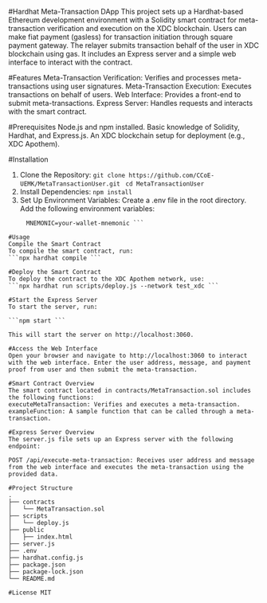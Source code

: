 #Hardhat Meta-Transaction DApp
This project sets up a Hardhat-based Ethereum development environment with a Solidity smart contract for 
meta-transaction verification and execution on the XDC blockchain. Users can make fiat payment (gasless) for transaction initiation through square payment gateway. The relayer submits transaction behalf of the user in XDC blockchain using gas. 
It includes an Express server and a simple web interface to interact with the contract.

#Features
Meta-Transaction Verification: Verifies and processes meta-transactions using user signatures.
Meta-Transaction Execution: Executes transactions on behalf of users.
Web Interface: Provides a front-end to submit meta-transactions.
Express Server: Handles requests and interacts with the smart contract.

#Prerequisites
Node.js and npm installed.
Basic knowledge of Solidity, Hardhat, and Express.js.
An XDC blockchain setup for deployment (e.g., XDC Apothem).

#Installation
1. Clone the Repository:
 ``` git clone https://github.com/CCoE-UEMK/MetaTransactionUser.git  ```
 ```cd MetaTransactionUser ```
2. Install Dependencies:
 ``` npm install ```
3. Set Up Environment Variables:
Create a .env file in the root directory.
Add the following environment variables:
 ```RPC_URL=https://earpc.apothem.network 
      MNEMONIC=your-wallet-mnemonic ```

#Usage
Compile the Smart Contract
To compile the smart contract, run:
 ```npx hardhat compile ```

#Deploy the Smart Contract
To deploy the contract to the XDC Apothem network, use:
 ```npx hardhat run scripts/deploy.js --network test_xdc ```

#Start the Express Server
To start the server, run:

 ```npm start ```
 
This will start the server on http://localhost:3060.

#Access the Web Interface
Open your browser and navigate to http://localhost:3060 to interact with the web interface. Enter the user address, message, and payment proof from user and then submit the meta-transaction.

#Smart Contract Overview
The smart contract located in contracts/MetaTransaction.sol includes the following functions:
executeMetaTransaction: Verifies and executes a meta-transaction.
exampleFunction: A sample function that can be called through a meta-transaction.

#Express Server Overview
The server.js file sets up an Express server with the following endpoint:

POST /api/execute-meta-transaction: Receives user address and message from the web interface and executes the meta-transaction using the provided data.

#Project Structure
.
├── contracts
│   └── MetaTransaction.sol
├── scripts
│   └── deploy.js
├── public
│   ├── index.html
├── server.js
├── .env
├── hardhat.config.js
├── package.json
├── package-lock.json
└── README.md

#License MIT

